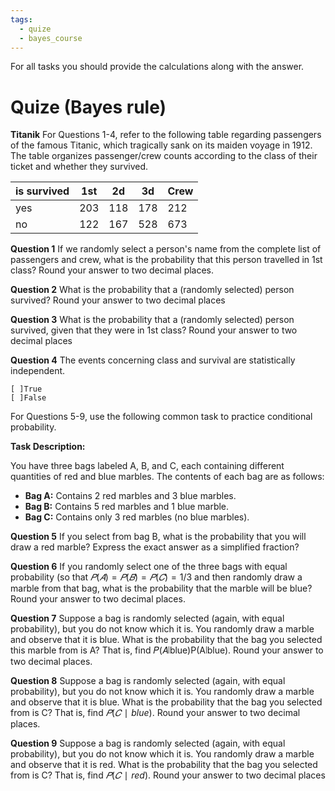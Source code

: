 ```yaml
---
tags:
  - quize
  - bayes_course
---
```

For all tasks you should provide the calculations along with the answer.
# Quize (Bayes rule)
 
 **Titanik** 
For Questions 1-4, refer to the following table regarding passengers of the famous Titanic, which tragically sank on its maiden voyage in 1912. The table organizes passenger/crew counts according to the class of their ticket and whether they survived.


| is survived | 1st | 2d  | 3d  | Crew |
| ----------- | --- | --- | --- | ---- |
| yes         | 203 | 118 | 178 | 212  |
| no          | 122 | 167 | 528 | 673  |


**Question 1** If we randomly select a person's name from the complete list of passengers and crew, what is the probability that this person travelled in 1st class? Round your answer to two decimal places.


**Question 2**  What is the probability that a (randomly selected) person survived? Round your answer to two decimal places


**Question 3** What is the probability that a (randomly selected) person survived, given that they were in 1st class? Round your answer to two decimal places


**Question 4**  The events concerning class and survival are statistically independent. 
	
	[ ]True
	[ ]False

	
For Questions 5-9, use the following common task to practice conditional probability.

**Task Description:**

You have three bags labeled A, B, and C, each containing different quantities of red and blue marbles. The contents of each bag are as follows:

- **Bag A:** Contains 2 red marbles and 3 blue marbles.
- **Bag B:** Contains 5 red marbles and 1 blue marble.
- **Bag C:** Contains only 3 red marbles (no blue marbles).


**Question 5** If you select from bag B, what is the probability that you will draw a red marble? Express the exact answer as a simplified fraction? 



**Question 6** If you randomly select one of the three bags with equal probability (so that $𝑃(𝐴)=𝑃(𝐵)=𝑃(𝐶)=1/3$ and then randomly draw a marble from that bag, what is the probability that the marble will be blue? Round your answer to two decimal places.


**Question 7**  Suppose a bag is randomly selected (again, with equal probability), but you do not know which it is. You randomly draw a marble and observe that it is blue. What is the probability that the bag you selected this marble from is A? That is, find 𝑃(𝐴∣blue)P(A∣blue). Round your answer to two decimal places. 


**Question 8** Suppose a bag is randomly selected (again, with equal probability), but you do not know which it is. You randomly draw a marble and observe that it is blue. What is the probability that the bag you selected from is C? That is, find $𝑃(𝐶∣blue)$. Round your answer to two decimal places. 

**Question 9** Suppose a bag is randomly selected (again, with equal probability), but you do not know which it is. You randomly draw a marble and observe that it is red. What is the probability that the bag you selected from is C? That is, find $𝑃(𝐶∣red)$. Round your answer to two decimal places 
